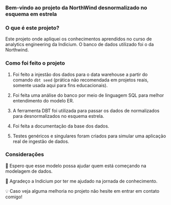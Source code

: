 ### Bem-vindo ao projeto da NorthWind desnormalizado no esquema em estrela

### O que é este projeto?

Este projeto onde apliquei os conhecimentos aprendidos no curso de analytics engineering da Indicium. 
O banco de dados utilizado foi o da Northwind. 

### Como foi feito o projeto

1. Foi feito a injestão dos dados para o data warehouse a partir do comando `dbt seed` (prática não recomendada em projetos reais, somente usada aqui para fins educacionais).

2. Foi feita uma análise do banco por meio de linguagem SQL para melhor entendimento do modelo ER.
   
3. A ferramenta DBT foi utilizada para passar os dados de normalizados para desnormalizados no esquema estrela.

4. Foi feita a documentação da base dos dados.

5. Testes genéricos e singulares foram criados para simular uma aplicação real de ingestão de dados. 

### Considerações

📄 Espero que esse modelo possa ajudar quem está começando na modelagem de dados.

📖 Agradeço a Indicium por ter me ajudado na jornada de conhecimento.

💡 Caso veja alguma melhoria no projeto não hesite em entrar em contato comigo!
